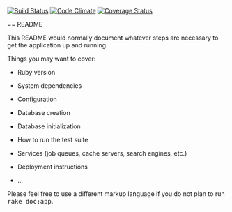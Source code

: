 [![Build Status](https://semaphoreci.com/api/v1/bitofuniverse/tokstreamer/branches/master/badge.svg)](https://semaphoreci.com/bitofuniverse/tokstreamer)
[![Code Climate](https://codeclimate.com/repos/57093f99b554fd008200127d/badges/bc53241c8b5e1d5ebf37/gpa.svg)](https://codeclimate.com/repos/57093f99b554fd008200127d/feed)
[![Coverage Status](https://coveralls.io/repos/github/BitOfUniverse/TOKStreamer/badge.svg?branch=master)](https://coveralls.io/github/BitOfUniverse/TOKStreamer?branch=master)

== README

This README would normally document whatever steps are necessary to get the
application up and running.

Things you may want to cover:

* Ruby version

* System dependencies

* Configuration

* Database creation

* Database initialization

* How to run the test suite

* Services (job queues, cache servers, search engines, etc.)

* Deployment instructions

* ...


Please feel free to use a different markup language if you do not plan to run
<tt>rake doc:app</tt>.
